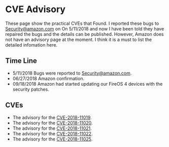 # CVE Advisory
These page show the practical CVEs that Found. I reported these bugs to Security@amazon.com on On 5/11/2018 and now I have been told they have repaired the bugs and the details can be published. However,  Amazon does not have an advisory page at the moment. I think it is a must to list the detailed infomation here.
## Time Line
 * 5/11/2018 Bugs were reported to Security@amazon.com.
 * 06/27/2018 Amazon confirmation. 
 * 09/18/2018 Amazon had started updating our FireOS 4 devices with the security patches.

## CVEs

 * The advisory for the [CVE-2018-11019](CVE-2018-11019.md).
 * The advisory for the [CVE-2018-11020](CVE-2018-11020.md).
 * The advisory for the [CVE-2018-11021](CVE-2018-11021.md).
 * The advisory for the [CVE-2018-11022](CVE-2018-11022.md).
 * The advisory for the [CVE-2018-11025](CVE-2018-11025.md).

 
